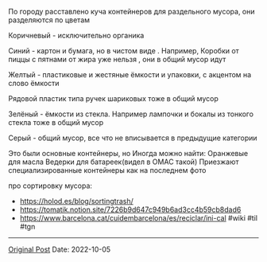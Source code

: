 По городу расставлено куча контейнеров для раздельного мусора, они разделяются по цветам 

Коричневый - исключительно органика 

Синий - картон и бумага, но в чистом виде . Например, Коробки от пиццы с пятнами от жира уже нельзя , они в общий мусор идут 

Желтый - пластиковые и жестяные ёмкости  и упаковки, с акцентом на слово ёмкости 

Рядовой пластик типа ручек шариковых тоже в общий мусор 

Зелёный - ёмкости из стекла. 
Например лампочки и бокалы из тонкого стекла тоже в общий мусор 

Серый - общий мусор, все что не вписывается в предыдущие категории

Это были основные контейнеры, но Иногда можно найти:
Оранжевые для масла
Ведерки для батареек(видел в OMAC такой)
Приезжают специализированные контейнеры как на последнем фото

про сортировку мусора:
- https://holod.es/blog/sortingtrash/
- https://tomatik.notion.site/7226b9d647c949b6ad3cc4b59cb8dad6
- https://www.barcelona.cat/cuidembarcelona/es/reciclar/ini-cal #wiki #til #tgn

---
[Original Post](https://t.me/lev2tarragona/312)
Date: 2022-10-05
